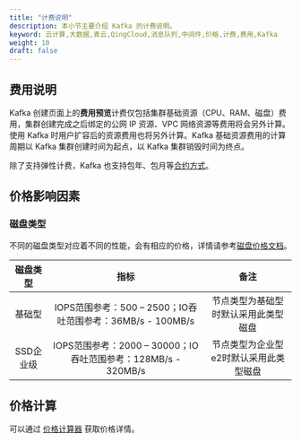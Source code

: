 ```yaml
---
title: "计费说明"
description: 本小节主要介绍 Kafka 的计费说明。
keyword: 云计算,大数据,青云,QingCloud,消息队列,中间件,价格,计费,费用,Kafka
weight: 10
draft: false
---
```


## 费用说明

Kafka 创建页面上的**费用预览**计费仅包括集群基础资源（CPU、RAM、磁盘）费用，集群创建完成之后绑定的公网 IP 资源、VPC 网络资源等费用将会另外计算。使用 Kafka 时用户扩容后的资源费用也将另外计算。Kafka 基础资源费用的计算周期以 Kafka 集群创建时间为起点，以 Kafka 集群销毁时间为终点。

除了支持弹性计费，Kafka 也支持包年、包月等[合约方式](/services/bill_center/bill_guide/reserved/)。

## 价格影响因素

### 磁盘类型

不同的磁盘类型对应着不同的性能，会有相应的价格，详情请参考[磁盘价格文档](/storage/disk/billing/price/)。

| 磁盘类型  |                             指标                             |                  备注                  |
| :-------: | :----------------------------------------------------------: | :------------------------------------: |
|  基础型   |  IOPS范围参考：500 – 2500；IO吞吐范围参考：36MB/s - 100MB/s  |  节点类型为基础型时默认采用此类型磁盘  |
| SSD企业级 | IOPS范围参考：2000 – 30000；IO吞吐范围参考：128MB/s - 320MB/s | 节点类型为企业型e2时默认采用此类型磁盘 |


## 价格计算

可以通过 [价格计算器](https://www.qingcloud.com/pricing#/Kafka) 获取价格详情。
